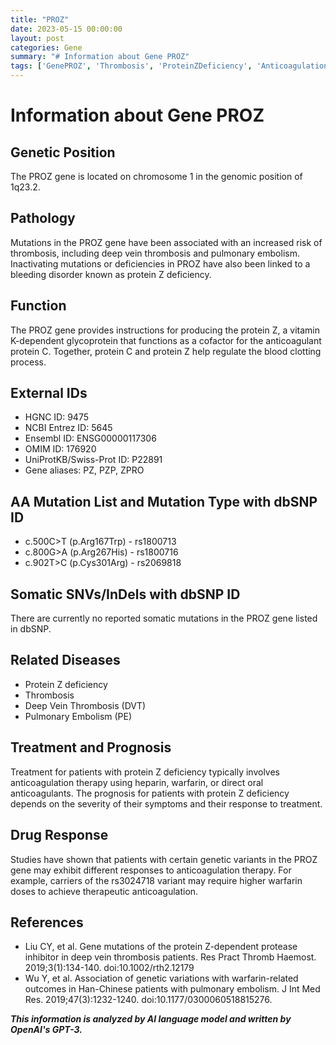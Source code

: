```yaml
---
title: "PROZ"
date: 2023-05-15 00:00:00
layout: post
categories: Gene
summary: "# Information about Gene PROZ"
tags: ['GenePROZ', 'Thrombosis', 'ProteinZDeficiency', 'AnticoagulationTherapy', 'GeneticVariants', 'Warfarin', 'DeepVeinThrombosis', 'PulmonaryEmbolism']
---
```


# Information about Gene PROZ

## Genetic Position
The PROZ gene is located on chromosome 1 in the genomic position of 1q23.2.

## Pathology
Mutations in the PROZ gene have been associated with an increased risk of thrombosis, including deep vein thrombosis and pulmonary embolism. Inactivating mutations or deficiencies in PROZ have also been linked to a bleeding disorder known as protein Z deficiency.

## Function
The PROZ gene provides instructions for producing the protein Z, a vitamin K-dependent glycoprotein that functions as a cofactor for the anticoagulant protein C. Together, protein C and protein Z help regulate the blood clotting process.

## External IDs

- HGNC ID: 9475
- NCBI Entrez ID: 5645
- Ensembl ID: ENSG00000117306
- OMIM ID: 176920
- UniProtKB/Swiss-Prot ID: P22891
- Gene aliases: PZ, PZP, ZPRO

## AA Mutation List and Mutation Type with dbSNP ID
- c.500C>T (p.Arg167Trp) - rs1800713
- c.800G>A (p.Arg267His) - rs1800716
- c.902T>C (p.Cys301Arg) - rs2069818

## Somatic SNVs/InDels with dbSNP ID
There are currently no reported somatic mutations in the PROZ gene listed in dbSNP.

## Related Diseases
- Protein Z deficiency
- Thrombosis
- Deep Vein Thrombosis (DVT)
- Pulmonary Embolism (PE)

## Treatment and Prognosis
Treatment for patients with protein Z deficiency typically involves anticoagulation therapy using heparin, warfarin, or direct oral anticoagulants. The prognosis for patients with protein Z deficiency depends on the severity of their symptoms and their response to treatment.

## Drug Response
Studies have shown that patients with certain genetic variants in the PROZ gene may exhibit different responses to anticoagulation therapy. For example, carriers of the rs3024718 variant may require higher warfarin doses to achieve therapeutic anticoagulation.

## References
- Liu CY, et al. Gene mutations of the protein Z-dependent protease inhibitor in deep vein thrombosis patients. Res Pract Thromb Haemost. 2019;3(1):134-140. doi:10.1002/rth2.12179
- Wu Y, et al. Association of genetic variations with warfarin-related outcomes in Han-Chinese patients with pulmonary embolism. J Int Med Res. 2019;47(3):1232-1240. doi:10.1177/0300060518815276.

**_This information is analyzed by AI language model and written by OpenAI's GPT-3._**